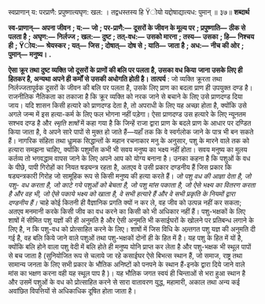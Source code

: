  

स्वप्राणान् य: परप्राणै: प्रपुष्णात्यघृण: खल: । तद्वधस्तस्य हि Ÿोयो यद्दोषाद्यात्यध: पुमान् ॥ ३७॥ **शब्दार्थ** 

**स्व-प्राणान्—** **अपना जीवन** **; य:—** **जो** **; पर-प्राणै:—** **दूसरों के जीवन के मूल्य पर** **; प्रपुष्णाति—** **ठीक से पलता है** **;** **अघृण:—** **निर्लज्ज** **; खल:—** **दुष्ट** **; तत्-वध:—** **उसको मारना** **; तस्य—** **उसका** **; हि—** **निश्चय ही** **; Ÿोय:—** **श्रेयस्कर** **; यत्—** **जिस** **; दोषात्—** **दोष से** **; याति—** **जाता है** **; अध:—** **नीच की ओर** **; पुमान्—** **मनुष्य।** **.** 

**ऐसा क्रूर तथा दुष्ट व्यक्ति जो दूसरों के प्राणों की बलि पर पलता है, उसका वध किया** **जाना उसके लिए ही हितकर है, अन्यथा अपने ही कर्मों से उसकी अधोगति होती है।** **तात्पर्य** : जो व्यक्ति क्रूरता तथा निर्लज्जतापूर्वक दूसरों के जीवन की बलि पर पलता है, उसके लिए प्राण का बदला प्राण ही उपयुक्त दण्ड है। राजनीतिक नैतिकता का तकाजा है कि क्रूर व्यक्ति को नरक जाने से बचाने के लिए उसे प्राणदण्ड दिया जाय। यदि शासन किसी हत्यारे को प्राणदण्ड देता है, तो अपराधी के लिए यह अच्छा होता है, क्योंकि उसे अगले जन्म में इस हत्या-कर्म के लिए फल भोगना नहीं पड़ेगा। ऐसा प्राणदण्ड उस हत्यारे के लिए न्यूनतम सश्भव दण्ड है और *स्मृति शाषों* में कहा गया है कि जिन्हें राजा द्वारा प्राण के बदले प्राण के आधार पर दण्डित किया जाता है, वे अपने सारे पापों से मुक्त हो जाते हैं—यहाँ तक कि वे स्वर्गलोक जाने के पात्र भी बन सकते हैं। नागरिक संहिता तथा धाॢमक सिद्धान्तों के महान रचनाकार मनु के अनुसार, पशु के मारने वाले तक को हत्यारा समझना चाहिए, क्योंकि पशुमाँस कभी भी सवय मनुष्य का भक्ष्य नहीं होता। सवय मनुष्य का मुलय कर्तव्य तो भगवद्धाम वापस जाने के लिए अपने आप को योग्य बनाना है। उनका कहना है कि पशुओं के वध के पीछे, पापी गिरोहों का नियत षड्यन्त्र रहता है, अतएव वे उसी प्रकार दण्डनीय हैं जिस प्रकार कि षड्यन्त्रकारी गिरोह जो सामूहिक रूप से किसी मनुष्य की हत्या करते हैं। *जो पशु वध की आज्ञा देता है, जो पशु-* *वध करता है, जो काटे गये पशुओं को बेचता है, जो पशु मांस पकाता है, जो ऐसे भक्ष्य का* *वितरण करता है और वह भी, जो ऐसे पकाये भक्ष्य को खाता है, वे सभी हत्यारे हैं और वे सभी* *प्रकृति के नियमों द्वारा दण्डनीय हैं।* चाहे कोई कितनी ही वैज्ञानिक प्रगति क्यों न कर ले, वह जीव को उत्पन्न नहीं कर सकता; अतएव मनमानी करके किसी जीव का वध करने का किसी को भी अधिकार नहीं हैं। पशु-भक्षकों के लिए शाषों में सीमित पशु यज्ञों की ही अनुमति है और ऐसी अनुमति भी कसाईघरों के खोलने पर प्रतिबन्ध लगाने के लिए है, न कि पशु-वध को प्रोत्साहित करने के लिए। शाषों में जिस विधि के अन्र्तगत पशु यज्ञ की अनुमति दी गई है, वह बलि किये जाने वाले पशुओं तथा पशु-भक्षकों दोनों ही के हित में है। यह पशु के हित में यों है, क्योंकि बलि होने वाला पशु वेदी में बलि होते ही मनुष्य योनि प्राप्त कर लेता है और पशु-भक्षक भी स्थूल पापों से बच जाता है (सुनियोजित रूप से चलाये जा रहे कसाईघर ऐसे बिभत्स स्थान हैं, जो समाज, राष्ट्र तथा सामान्य जनता के लिए सभी प्रकार के भौतिक अनिष्टों को पनपने के स्थान हैं-इनके द्वारा दिये जाने वाले मांस का भक्षण करना वही यह स्थूल पाप है )। यह भौतिक जगत स्वयं ही चिन्ताओं से भरा हुआ स्थान है और उसमें पशुओं के वध को प्रोत्साहित करने से सारा वातावरण युद्ध, महामारी, अकाल तथा अन्य कई अवांछित विपत्तियों से अधिकाधिक दूषित होता जाता है। 